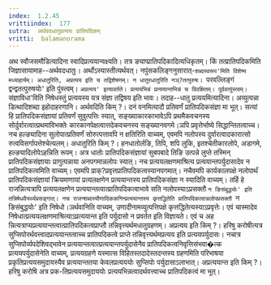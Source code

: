 ```yaml
---
index:  1.2.45
vrittiindex:  177
sutra:  अर्थवदधातुप्रत्ययः प्रातिपदिकम्
vritti:  balamanorama 
---
```


अथ स्वौजसमौडित्यादिना स्वादिप्रत्ययान्वक्ष्यति। तत्र ङ्याप्प्रातिपदिकादित्यधिकृतम्। किं तत्प्रातिपदिकमिति जिज्ञासायामाह--अर्थवदधातुः। अर्थोऽस्यास्तीत्यर्थवत्। नपुंसकलिङ्गनुसारात्-`शब्दस्वरूप'मिति विशेष्य मध्याहार्यम्। अधातुरिति, अप्रत्यय इति च तद्विशेषणम्। न धातुरधातुरिति नञ्?तत्पुरुषः। `परवल्लिङ्गं द्वन्द्वतत्पुरुषयोः' इति पुंस्त्वम्। `अप्रत्यय' इत्यावर्तते। प्रत्ययभिन्नं प्रत्ययान्तभिन्नं च विवक्षितम्। पूर्ववत्पुंस्त्वम्। `संज्ञाविधा'विति निषेधस्तुं प्रत्ययस्य यत्र संज्ञा तद्विषय इति भावः। तदाह--धातु प्रत्ययमित्यादिना। अव्युत्पन्ना डित्थादिशब्दा इहोदाहरणानि। अर्थवदिति किम् ?। दनं वनमित्यादौ प्रतिवर्णं प्रातिपदिकसंज्ञा मा भूत्। सत्यां हि प्रातिपदिकसंज्ञायां प्रतिवर्णं सुवुत्पत्तिः स्यात्, सङ्ख्याकारकाभावेऽपि प्रथमैकवचनस्य सोर्दुर्वारत्वात्प्रथमाविभक्तेः कारकानपेक्षत्वात्तदेकवचनस्य सङ्ख्यानवगमे।ञपि प्रवृत्तेर्भाष्ये सिद्धान्तितत्वाच्च। नच हल्ङ्यादिना सुलोपात्प्रतिवर्णं सोरुत्पत्तावपि न क्षतिरिति वाच्यम्, एवमपि नलोपस्य दुर्वारत्वादकारात्सो रुत्वविसर्गापत्तेश्चेत्यलम्। अधातुरिति किम् ?। हनधातोर्लङि, तिपि, शपि लुकि, इतश्चेतीकारलोपे, अडागमे, हल्ङ्यादिलोपेऽहन्निति रूपम्। अत्र धातोः प्रातिपदिकसंज्ञायां सुबपबादे तिङि उत्पन्ने लुप्ते तस्मिन् प्रातिपदिकसंज्ञायाः प्रागुत्पन्नाया अनपगमान्नलोपः स्यात्। नच प्रत्ययलक्षणमाश्रित्य प्रत्ययान्तपर्युदासादेव न प्रातिपदिकत्वमिति वाच्यम्। एवमपि प्राक्?प्रवृत्तप्रातिपदिकत्वस्यानपगमात्। नचैवमपि कार्यकालपक्षे नलोपार्थं प्रातिपदिकसंज्ञायां क्रियमाणायां प्रत्यलक्षणेन प्रत्ययान्तस्य प्रातिपदिकसंज्ञा न स्यादिति वाच्यम्। तर्हि हे राजन्नित्यत्रापि प्रत्ययलक्षणेन प्रत्ययान्तत्वात्प्रातिपदिकत्वाभावे सति नलोपस्याऽप्रसक्तौ `न ङिसंबुद्ध्योः' इति तन्निषेधवैयर्थ्यप्रसङ्गात्। नच राजन्शब्दस्यौणादिककनिन्प्रत्ययान्तस्य कृत्तद्धितेति प्रातिपदिकत्वान्नलोपप्रसक्तौ `न ङिसंबुद्धयोः' इति निषेधो।ञर्थवानिति वाच्यम्, उणादीनामव्युत्पत्तिपक्षे कृत्तद्धितेत्यस्याऽप्रवृत्तेः। एवं चास्मादेव निषेधात्प्रत्ययलक्षणमाश्रित्याऽप्रत्ययान्त इति पर्युदासो न प्रवर्तत इति विज्ञायते। एवं च अह न्नित्यत्राप्यप्रत्ययान्तत्वात्प्रातिपदिकत्वप्राप्तौ तन्निवृत्त्यर्थमधातुग्रहणम्। अप्रत्यय इति किम् ?। हरिषु करोषीत्यत्र सुप्सिपोरर्थवत्त्वादप्रत्ययान्तत्वाच्च प्रातिपदिकत्वे प्राप्ते तन्निवृत्त्यर्थमप्रत्यय इति प्रत्ययपर्युदासः। नचात्र सुप्सिपोर्व्यपदेशिवद्भावेन प्रत्ययान्तत्वात्प्रत्ययान्तपर्युदासेनैव प्रातिपदिकत्वनिवृत्तिसंभवा�त्क प्रत्ययपर्युदासेनेति वाच्यम्, प्रत्ययग्रहणे यस्मात्स विहितस्तदादेस्तदन्तस्य ग्रहणमिति परिभाषया प्रकृतिप्रत्ययसमुदायस्यैव प्रत्ययान्ततया केवलप्रत्यययोः सुप्सिपोः पर्युदासाऽलाभात्। अप्रत्ययान्त इति किम् ?।हरिषु करोषि अत्र प्रक-तिप्रत्ययसमुदाययोः प्रत्ययभिन्नत्वादर्थवत्त्वाच्च प्रातिपदिकत्वं मा भूत्। 


